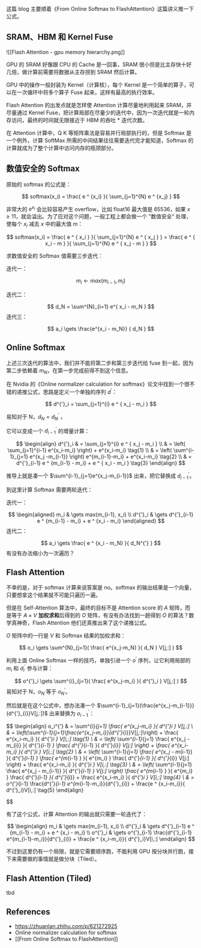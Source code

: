 这篇 blog 主要顺着《From Online Softmax to FlashAttention》这篇讲义推一下公式。

## SRAM、HBM 和 Kernel Fuse

![[Flash Attention - gpu memory hierarchy.png]]

GPU 的 SRAM 好像跟 CPU 的 Cache 是一回事，SRAM 很小但是比主存快十好几倍，做计算前需要将数据从主存捞到 SRAM 然后计算。

GPU 中的操作一般封装为 Kernel（计算核），每个 Kernel 是一个简单的算子，可以在一次循环中将多个算子 Fuse 起来，这样有最高的执行效率。

Flash Attention 的出发点就是怎样使 Attention 计算尽量地利用起来 SRAM，并尽量通过 Kernel Fuse，把计算局部在尽量少的迭代中，因为一次迭代就是一轮内存访问，最终的时间就无限接近于 HBM 的吞吐 * 迭代次数。

在 Attention 计算中，Q K 等矩阵乘法是容易并行局部执行的，但是 Softmax 是一个例外，计算 SoftMax 所需的中间结果往往需要迭代完才能知道，Softmax 的计算就成为了整个计算中访问内存的瓶颈部分。

## 数值安全的 Softmax

原始的 softmax 的公式是：

$$
 softmax(x_i) = \frac{ e ^ {x_i} }{ \sum_{j=1}^{N} e ^ {x_j} }
$$

非常大的 $e ^ {x_i}$ 会比较容易产生 overflow，比如 float16 最大值是 65536，如果 $x \ge 11$，就会溢出。为了应对这个问题，一般工程上都会做一个 ”数值安全“ 处理，使每个 $x_i$ 减去 $x$ 中的最大值 $m$：
	
$$ 
softmax(x_i) =
  \frac{ e ^ { x_i } }{ \sum_{j=1}^{N} e ^ { x_j }  } = 
  \frac{ e ^ { x_i  - m } }{ \sum_{j=1}^{N} e ^ { x_j - m }  }
$$

求数值安全的 Softmax 值需要三步迭代：

迭代一：

$$
m_i \gets max(m_{i-1}, m_i)
$$

迭代二：

$$
d_N = \sum^{N}_{i=1} e^{ x_i - m_N }
$$
迭代三：

$$
a_i \gets \frac{e^{x_i - m_N}} { d_N }
$$

## Online Softmax

上述三次迭代的算法中，我们并不能将第二步和第三步迭代给 fuse 到一起，因为第二步依赖着 $m_N$，在第一步完成前得不到这个信息。

在 Nvidia 的《Online normalizer calculation for softmax》论文中找到一个很不错的递推公式，思路是定义一个单独的序列 $d^{'}$：

$$
d^{'}_i = 
\sum_{j=1}^{i} 
e ^ { x_j - m_i }
$$

易知对于 N，$d_N = d_N ^ {'}$ 。

它可以变成一个 $d^{'}_{i-1}$ 的增量计算：

$$
\begin{align}
	d^{'}_i & = \sum_{j=1}^{i} e ^ { x_j - m_i } \\
			& = 
				\left(
				\sum_{j=1}^{i-1}
				e^{x_i-m_i}
				\right) +
				e^{x_i-m_i}
				\tag{1}
			\\
			& = 
				\left(
				\sum^{i-1}_{j=1}
				e^{x_j -m_{i-1}}
				\right)
				e^{m_{i-1}-m_i} + 
				e^{x_i-m_i}
				\tag{2}
			\\
	        & = 
		        d^{'}_{i-1} 
		        e ^ {m_{i-1} - m_i} + 
		        e ^ { x_i - m_i }
			    \tag{3}
\end{align} 
$$

推导上就是凑一个 $\sum^{i-1}_{j=1}e^{x_j-m_{i-1}}$ 出来，把它替换成 $d^{'}_{i-1}$。

到这里计算 Softmax 需要两轮迭代：

迭代一：

$$ 
	  \begin{aligned}
	   m_i & \gets max(m_{i-1}, x_i) \\
	   d^{'}_i & \gets d^{'}_{i-1} e ^ {m_{i-1} - m_i} + e ^ {x_i - m_i} 
	  \end{aligned} 
$$
迭代二：

$$ a_i \gets \frac{ e ^ {x_i - m_N} }{ d_N^{'} } $$
有没有办法缩小为一次遍历？ 

## Flash Attention

不幸的是，对于 softmax 计算来说答案是 no。softmax 的输出结果是一个向量，只要想拿这个结果就不可能只遍历一遍。

但是在 Self-Attention 算法中，最终的目标不是 Attention score 的 $A$ 矩阵，而是等于 $A \times V$ **加权求和**后得到的 $O$ 矩阵，有没有办法找到一趟得到 $O$ 的算法？数学真神奇，Flash Attention 他们还真推出来了这个递推公式。

$O$ 矩阵中的一行是 $V$ 和 Softmax 结果的加权求和：

$$ 
  o_i \gets 
  \sum^{N}_{j=1}( 
  \frac{ e^{x_j-m_N} }{ d_N }
  V[j,:]
  )
$$

利用上面 Online Softmax 一样的技巧，单独引进一个 $o^{'}$ 序列，让它利用局部的 $m_i$ 和 $d^{'}_{i}$ 参与计算：

$$ o^{'}_i \gets \sum^{i}_{j=1}( \frac{ e^{x_j-m_i} }{ d^{'}_i } V[j,:] ) $$
易知对于 N，$o_N$ 等于 $o^{'}_N$。

然后就是在这个公式中，想办法凑一个 $\sum^{i-1}_{j=1}(\frac{e^{x_j-m_{i-1}}}{d^{'}_{i}}V[j,:])$ 出来替换为 $o^{'}_{i-1}$：

$$
	\begin{align}
	o_i^{'} & = 
				\sum^{i}_{j=1}
				\frac{ e^{x_j-m_i} }{ d^{'}_i }
				V[j,:]
			\\
			& = 
				\left(\sum^{i-1}_{j=1}\frac{e^{x_j-m_i}}{d^{'}_{i}}V[j,:]\right) + 
				\frac{ e^{x_i-m_i} }{ d^{'}_i } V[i,:]
				\tag{1}
			\\
			& = 
				\left( 
				\sum^{i-1}_{j=1}
				\frac{ e^{x_j - m_{i}} }{ d^{'}_{i-1} }
				\frac{ d^{'}_{i-1} }{ d^{'}_{i}}
				V[j:]
				\right) + 
				\frac{ e^{x_i-m_i} }{ d^{'}_i } V[i,:]
				\tag{2}
			\\
			& = 
				\left( 
				\sum^{i-1}_{j=1}
				\frac{ e^{x_j - m_{i-1}} }{ d^{'}_{i-1} }
				\frac{ e^{m_{i-1} } }{ e^{m_i} }
				\frac{ d^{'}_{i-1} }{ d^{'}_{i}}
				V[j:]
				\right) + 
				\frac{ e^{x_i-m_i} }{ d^{'}_i } V[i,:]
				\tag{3}
			\\
			& = 
				\left( 
				\sum^{i-1}_{j=1}
				\frac{ e^{x_j - m_{i-1}} }{ d^{'}_{i-1} }
				V[j:]
				\right)
				\frac{ e^{m_{i-1} } }{ e^{m_i} }
				\frac{ d^{'}_{i-1} }{ d^{'}_{i}} + 
				\frac{ e^{x_i-m_i} }{ d^{'}_i } V[i,:]
				\tag{4}
			\\
		    & = 
		        o^{'}_{i-1}
		        \frac{d^{'}_{i-1} e^{m_{i-1}-m_i}}{d^{'}_{i}} + \frac{e ^ {x_i-m_i}}{ d^{'}_i}V[i,:]
		        \tag{5}
	\end{align}
	
$$

有了这个公式，计算 Attention 的输出就只需要一轮迭代了：

$$
\begin{align}
  m_i & \gets max(m_{i-1}, x_i) \\
  d^{'}_i & \gets d^{'}_{i-1} e ^ {m_{i-1} - m_i} + e ^ {x_i - m_i} \\
  o^{'}_i & \gets o^{'}_{i-1} \frac{d^{'}_{i-1} e^{m_{i-1}-m_i}}{d^{'}_{i}} + \frac{e ^ {x_i-m_i}}{ d^{'}_i}V[i,:]
\end{align}
$$

不过到这里仍有一个局限，就是它需要顺序跑，不能利用 GPU 按分块并行跑，接下来需要做的事情就是做分块（Tiled）。

## Flash Attention (Tiled)

tbd

## References
- https://zhuanlan.zhihu.com/p/621272925
- Online normalizer calculation for softmax
- [[From Online Softmax to FlashAttention]]

